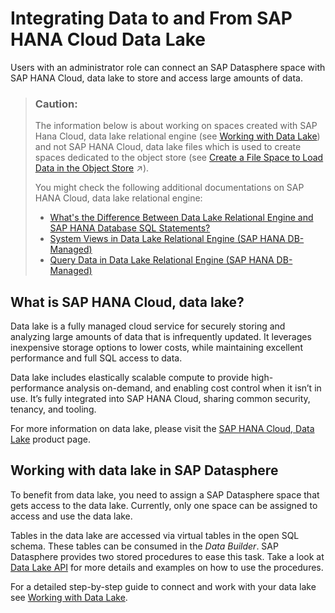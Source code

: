 <!-- loioe84545bd205b4f9f9c1731144c7d3075 -->

# Integrating Data to and From SAP HANA Cloud Data Lake

Users with an administrator role can connect an SAP Datasphere space with SAP HANA Cloud, data lake to store and access large amounts of data. 

> ### Caution:  
> The information below is about working on spaces created with SAP Hana Cloud, data lake relational engine \(see [Working with Data Lake](working-with-data-lake-93d0b5d.md)\) and not SAP HANA Cloud, data lake files which is used to create spaces dedicated to the object store \(see [Create a File Space to Load Data in the Object Store](https://help.sap.com/viewer/935116dd7c324355803d4b85809cec97/DEV_CURRENT/en-US/947444683e524cfd9169d7671b72ba0c.html "Create a file space and allocate compute resources to it. File spaces are intended for loading and preparing large quantities of data in an inexpensive inbound staging area and are stored in the SAP Datasphere object store.") :arrow_upper_right:\).
> 
> You might check the following additional documentations on SAP HANA Cloud, data lake relational engine:
> 
> -   [What's the Difference Between Data Lake Relational Engine and SAP HANA Database SQL Statements?](https://help.sap.com/docs/SAP_HANA_DATA_LAKE/9220e7fec0fe4503b5c5a6e21d584e63/f23b60ec161a46f9b906eac15c5a3b95.html)
> -   [System Views in Data Lake Relational Engine \(SAP HANA DB-Managed\)](https://help.sap.com/docs/SAP_HANA_DATA_LAKE/a898e08b84f21015969fa437e89860c8/92e2e6c466d844e0b0e961069aa3b8d7.html)
> -   [Query Data in Data Lake Relational Engine \(SAP HANA DB-Managed\)](https://help.sap.com/docs/SAP_HANA_DATA_LAKE/9220e7fec0fe4503b5c5a6e21d584e63/9c80f123c5d74f71a9f536682f2f479c.html)



## What is SAP HANA Cloud, data lake?

Data lake is a fully managed cloud service for securely storing and analyzing large amounts of data that is infrequently updated. It leverages inexpensive storage options to lower costs, while maintaining excellent performance and full SQL access to data.

Data lake includes elastically scalable compute to provide high-performance analysis on-demand, and enabling cost control when it isn’t in use. It’s fully integrated into SAP HANA Cloud, sharing common security, tenancy, and tooling.

For more information on data lake, please visit the [SAP HANA Cloud, Data Lake](https://help.sap.com/docs/hana-cloud-data-lake) product page.



<a name="loioe84545bd205b4f9f9c1731144c7d3075__section_u51_snh_2mb"/>

## Working with data lake in SAP Datasphere

To benefit from data lake, you need to assign a SAP Datasphere space that gets access to the data lake. Currently, only one space can be assigned to access and use the data lake.

Tables in the data lake are accessed via virtual tables in the open SQL schema. These tables can be consumed in the *Data Builder*. SAP Datasphere provides two stored procedures to ease this task. Take a look at [Data Lake API](data-lake-api-12b6825.md) for more details and examples on how to use the procedures.

For a detailed step-by-step guide to connect and work with your data lake see [Working with Data Lake](working-with-data-lake-93d0b5d.md).

